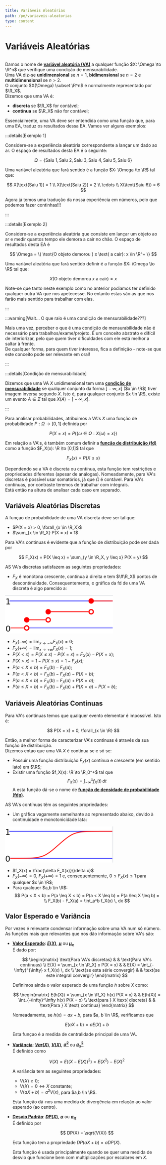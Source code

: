 ```yaml
---
title: Variáveis Aleatórias
path: /pe/variaveis-aleatorias
type: content
---
```


# Variáveis Aleatórias

```toc

```

Damos o nome de [**variável aleatória (VA)**](color:orange) a qualquer função $X: \Omega \to \R^n$ que verifique uma condição de mensurabilidade.  
Uma VA diz-se **unidimensional** se $n = 1$, **bidimensional** se $n=2$ e **multidimensional** se $n>2$.  
O conjunto $X(\Omega) \subset \R^n$ é normalmente representado por $\R_X$.  
Dizemos que uma VA é:

- **discreta** se $\R_X$ for contável;
- **contínua** se $\R_X$ não for contável;

Essencialmente, uma VA deve ser entendida como uma função que, para uma EA, traduz os resultados dessa EA.
Vamos ver alguns exemplos:

:::details[Exemplo 1]

Considere-se a experiência aleatória correspondente a lançar um dado ao ar.
O espaço de resultados desta EA é o seguinte:

$$
\Omega = \{ \text{Saiu 1}, \text{Saiu 2}, \text{Saiu 3}, \text{Saiu 4}, \text{Saiu 5}, \text{Saiu 6} \}
$$

Uma variável aleatória que fará sentido é a função $X: \Omega \to \R$ tal que:

$$
X(\text{Saiu 1}) = 1 \\
X(\text{Saiu 2}) = 2 \\
\cdots \\
X(\text{Saiu 6}) = 6
$$

Agora já temos uma tradução da nossa experiência em números, pelo que podemos fazer continhas!!!

:::

:::details[Exemplo 2]

Considere-se a experiência aleatória que consiste em lançar um objeto ao ar e medir quantos tempo ele demora a cair no chão.
O espaço de resultados desta EA é

$$
\Omega = \{ \text{O objeto demorou } x \text{ a cair}: x \in \R^+ \}
$$

Uma variável aleatória que fará sentido definir é a função $X: \Omega \to \R$ tal que:

$$
X(\text{O objeto demorou } x \text{ a cair}) = x
$$

Note-se que tanto neste exemplo como no anterior podiamos ter definido qualquer outra VA que nos apetecesse.
No entanto estas são as que nos farão mais sentido para trabalhar com elas.

:::

:::warning[Wait... O que raio é uma condição de mensurabilidade???]

Mais uma vez, perceber o que é uma condição de mensurabilidade não é necessário para trabalhos/exame/projeto.
É um conceito abstrato e difícil de interiorizar, pelo que quem tiver dificuldades com ele está melhor a saltar à frente.  
De qualquer forma, para quem tiver interesse, fica a definição - note-se que este conceito pode ser relevante em oral!

:::

:::details[Condição de mensurabilidade]

Dizemos que uma VA $X$ unidimensional tem uma [**condição de mensurabilidade**](color:yellow) se qualquer conjunto da forma $]-\infty, x]$ ($x \in \R$) tiver imagem inversa segundo $X$. Isto é, para qualquer conjunto $x \in \R$, existe um evento $A \in \Sigma$ tal que $X(A) = ]-\infty, x]$.

:::

Para analisar probabilidades, atribuimos a VA's $X$ uma função de probabilidade $P: \Omega \to [0,1]$ definida por

$$
P(X = x) = P( \{ \omega \in \Omega : X(\omega) = x \} )
$$

Em relação a VA's, é também comum definir a [**função de distribuição (fd)**](color:purple) como a função $F_X(x): \R \to [0,1]$ tal que

$$
F_X(x) = P(X \leq x)
$$

Dependendo se a VA é discreta ou contínua, esta função tem restrições e propriedades diferentes (apesar de análogas).
Nomeadamente, para VA's discretas é possível usar somatórios, já que $\Omega$ é contável.
Para VA's contínuas, por contraste teremos de trabalhar com integrais.  
Está então na altura de analisar cada caso em separado.

## Variáveis Aleatórias Discretas

A funçao de probabilidade de uma VA discreta deve ser tal que:

- $P(X = x) > 0, \forall_{x \in \R_X}$
- $\sum_{x \in \R_X} P(X = x) = 1$

Para VA's contínuas é evidente que a função de distribuição pode ser dada por

$$
F_X(x) = P(X \leq x) = \sum_{y \in \R_X, y \leq x} P(X = y)
$$

AS VA's discretas satisfazem as seguintes propriedades:

- $F_X$ é monótona crescente, contínua à direita e tem $\#\R_X$ pontos de descontínuidade. Consequentemente, o gráfica da fd de uma VA discreta é algo parecido a:

![Gráfico da fd de um VA dicsreta](./imgs/0002/discrete_fd_graph.png#dark=3)

- $F_X(-\infty) = \lim_{x \to -\infty} F_X(x) = 0$;
- $F_X(+\infty) = \lim_{x \to +\infty} F_X(x) = 1$;
- $P(X < x) = P(X \leq x) - P(X = x) = F_X(x) - P(X = x)$;
- $P(X > x) = 1 - P(X \leq x) = 1 - F_X(x)$;
- $P(a < X \leq b) = F_X(b) - F_X(a)$;
- $P(a < X < b) = F_X(b) - F_X(a) - P(X = b)$;
- $P(a \leq X \leq b) = F_X(b) - F_X(a) + P(X = a)$;
- $P(a \leq X < b) = F_X(b) - F_X(a) + P(X = a) - P(X = b)$;

## Variáveis Aleatórias Contínuas

Para VA's contínuas temos que qualquer evento elementar é impossível.
Isto é:

$$
P(X = x) = 0, \forall_{x \in \R}
$$

Então, a melhor forma de caracterizar VA's contínuas é através da sua função de distribuição.  
Dizemos entao que uma VA $X$ é contínua se e só se:

- Possuir uma função distribuição $F_X(x)$ contínua e crescente (em sentido lato) em $\R$;
- Existir uma função $f_X(x): \R \to \R_0^+$ tal que
  $$
  F_X(x) = \int_{-\infty}^x f_X(t) \, dt
  $$
  A esta função dá-se o nome de [**função de densidade de probabilidade (fdp)**](color:pink).

AS VA's contínuas têm as seguintes propriedades:

- Um gráfica vagamente semelhante ao representado abaixo, devido à continuidade e monotonicidade lata:

![Gráfico da fd de um VA contínua](./imgs/0002/continuous_fd_graph.png#dark=3)

- $f_X(x) = \frac{\delta F_X(x)}{\delta x}$
- $F_X(-\infty) = 0$, $F_X(+\infty) = 1$ e, consequentemente, $0 \leq F_X(x) \leq 1$ para qualquer $x \in \R$;
- Para qualquer $a,b \in \R$:
  $$
  P(a < X < b) = P(a \leq X < b) = P(a < X \leq b) = P(a \leq X \leq b) = \\ F_X(b) - F_X(a) = \int_a^b f_X(x) \, dx
  $$

## Valor Esperado e Variância

Por vezes é relevante condensar informação sobre uma VA num só número.
As funções mais que relevantes que nos dão informação sobre VA's são:

- [**Valor Esperado**](color:yellow): [**$E(X)$**](color:yellow), [**$\mu$**](color:yellow) ou [**$\mu_x$**](color:yellow)  
  É dado por:

  $$
  \begin{matrix}
  \text{Para VA's discretas} & & \text{Para VA's contínuas} \\
  E(X) = \sum_{x \in \R_X} x P(X = x) & & E(X) = \int_{-\infty}^{\infty} x f_X(x) \, dx \\
  \text{se esta série convergir} & & \text{se este integral convergir}
  \end{matrix}
  $$

  Definimos ainda o valor esperado de uma função $h$ sobre $X$ como:

  $$
  \begin{matrix}
  E(h(X)) = \sum_{x \in \R_X} h(x) P(X = x) & & E(h(X)) = \int_{-\infty}^\infty h(x) P(X = x) \\
  \text{para } X \text{ discreta} & &  \text{Para } X \text{ contínua}
  \end{matrix}
  $$

  Nomeadamente, se $h(x) = ax + b$, para $a, b \in \R$, verificamos que

  $$
  E(aX+b) = aE(X) + b
  $$

  Esta funçao é a medida de centralidade principal de uma VA.

- [**Variância**](color:orange): [**$Var(X)$**](color:orange), [**$V(X)$**](color:orange), [**$\sigma^2$**](color:orange) ou [**$\sigma^2_x$**](color:orange)  
  É definido como

  $$
  V(X) = E\left( (X - E(X))^2 \right) = E(X^2) - E(X)^2
  $$

  A variância tem as seguintes propriedades:

  - $V(X) \geq 0$;
  - $V(X) = 0 \Leftrightarrow X$ constante;
  - $V(aX+b) = a^2V(x)$, para $a,b \in \R$.

  Esta função dá-nos uma medida de divergência em relação ao valor esperado (ao centro).

- [**Desvio Padrão**](color:red): [**$DP(X)$**](color:red), [**$\sigma$**](color:red) ou [**$\sigma_X$**](color:red)  
  É definido por

  $$
  DP(X) = \sqrt{V(X)}
  $$

  Esta função tem a propriedade $DP(aX+b) = aDP(X)$.

  Esta função é usada principalmente quando se quer uma medida de desvio que funcione bem com multiplicações por escalares em $X$.
